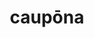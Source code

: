 ---
title: caupōna
meaning: inn
ch: [seventeen, f3, f]
pos: noun
stem: caupon
genend: ae
abbgender: f.
abbgender2: fem.
gender: feminine
declension: first
six: y
---